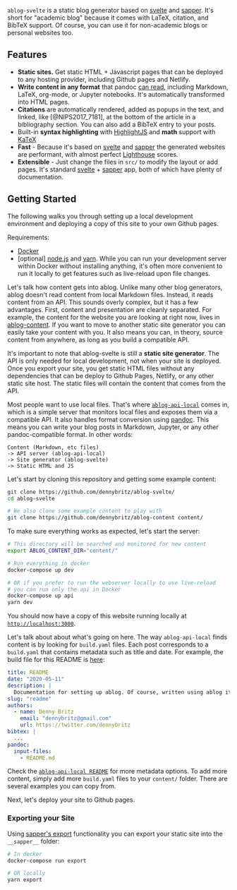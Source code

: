 `ablog-svelte` is a static blog generator based on [svelte](https://svelte.dev/) and [sapper](https://sapper.svelte.dev/). It's short for "academic blog" because it comes with LaTeX, citation, and BibTeX support. Of course, you can use it for non-academic blogs or personal websites too.

## Features

- **Static sites.** Get static HTML + Javascript pages that can be deployed to any hosting provider, including Github pages and Netlify.
- **Write content in any format** that pandoc [can read](https://pandoc.org/), including Markdown, LaTeX, org-mode, or Jupyter notebooks. It's automatically transformed into HTML pages.
- **Citations** are automatically rendered, added as popups in the text, and linked, like [@NIPS2017_7181], at the bottom of the article in a bibliography section. You can also add a BibTeX entry to your posts.
- Built-in **syntax highlighting** with [HighlightJS](https://highlightjs.org/) and **math** support with [KaTeX](https://katex.org/)
- **Fast** - Because it's based on [svelte](https://svelte.dev/) and [sapper](https://sapper.svelte.dev/) the generated websites are performant, with almost perfect [Lighthouse](https://web.dev/measure/) scores.
- **Extensible** - Just change the files in `src/` to modify the layout or add pages. It's standard [svelte](https://svelte.dev/) + [sapper](https://sapper.svelte.dev/) app, both of which have plenty of documentation.


## Getting Started

The following walks you through setting up a local development environment and deploying a copy of this site to your own Github pages.

Requirements:

- [Docker](https://www.docker.com/)
- [optional] [node.js](https://nodejs.org/en/) and [yarn](https://yarnpkg.com/getting-started/install). While you can run your development server within Docker without installing anything, it's often more convenient to run it locally to get features such as live-reload upon file changes.

Let's talk how content gets into ablog. Unlike many other blog generators, ablog doesn't read content from local Markdown files. Instead, it reads content from an API. This sounds overly complex, but it has a few advantages. First, content and presentation are cleanly separated. For example, the content for the website you are looking at right now, lives in [ablog-content](https://github.com/dennybritz/ablog-content). If you want to move to another static site generator you can easily take your content with you. It also means you can, in theory, source content from anywhere, as long as you build a compatible API. 

It's important to note that ablog-svelte is still a **static site generator**. The API is only needed for local development, not when your site is deployed. Once you export your site, you get static HTML files without any dependencies that can be deploy to Github Pages, Netlify, or any other static site host. The static files will contain the content that comes from the API.

Most people want to use local files. That's where [`ablog-api-local`](https://github.com/dennybritz/ablog-api-local) comes in, which is a simple server that monitors local files and exposes them via a compatible API. It also handles format conversion using [pandoc](https://pandoc.org/). This means you can write your blog posts in Markdown, Jupyter, or any other pandoc-compatible format. In other words:

```text
Content (Markdown, etc files)
-> API server (ablog-api-local)
-> Site generator (ablog-svelte)
-> Static HTML and JS
```

Let's start by cloning this repository and getting some example content:

```bash
git clone https://github.com/dennybritz/ablog-svelte/
cd ablog-svelte

# We also clone some example content to play with
git clone https://github.com/dennybritz/ablog-content content/
```

To make sure everything works as expected, let's start the server:

```bash
# This directory will be searched and monitored for new content
export ABLOG_CONTENT_DIR="content/"

# Run everything in docker
docker-compose up dev

# OR if you prefer to run the webserver locally to use live-reload
# you can run only the api in Docker
docker-compose up api
yarn dev
```

You should now have a copy of this website running locally at [`http://localhost:3000`](http://localhost:3000).


Let's talk about about what's going on here. The way `ablog-api-local` finds content is by looking for `build.yaml` files. Each post corresponds to a `build.yaml` that contains metadata such as  title and date. For example, the build file for this README is [here](https://github.com/dennybritz/ablog-content/blob/master/build.yaml):

```yaml
title: README
date: "2020-05-11"
description: |
  Documentation for setting up ablog. Of course, written using ablog itself.
slug: "readme"
authors:
  - name: Denny Britz
    email: "dennybritz@gmail.com"
    url: https://twitter.com/dennybritz
bibtex: |
  ...
pandoc:
  input-files:
    - README.md
```

Check the [`ablog-api-local README`](https://github.com/dennybritz/ablog-api-local) for more metadata options. To add more content, simply add more `build.yaml` files to your `content/` folder. There are several examples you can copy from.

Next, let's deploy your site to Github pages.


### Exporting your Site

Using [sapper's export](https://sapper.svelte.dev/docs/#Exporting) functionality you can export your static site into the `__sapper__` folder:

```bash
# In docker
docker-compose run export

# OR locally
yarn export
```

